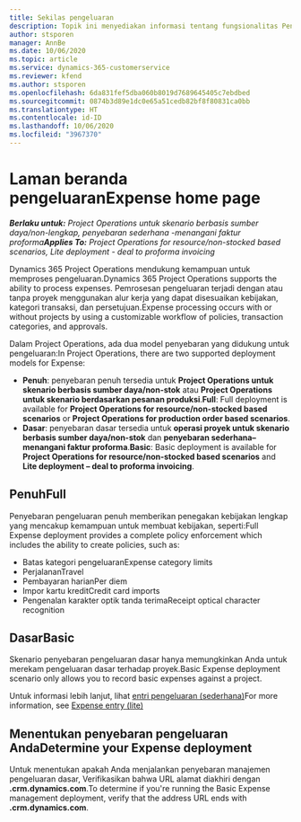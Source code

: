 ```yaml
---
title: Sekilas pengeluaran
description: Topik ini menyediakan informasi tentang fungsionalitas Pengeluaran dalam Project Operations.
author: stsporen
manager: AnnBe
ms.date: 10/06/2020
ms.topic: article
ms.service: dynamics-365-customerservice
ms.reviewer: kfend
ms.author: stsporen
ms.openlocfilehash: 6da831fef5dba060b8019d7689645405c7ebdbed
ms.sourcegitcommit: 0874b3d89e1dc0e65a51cedb82bf8f80831ca0bb
ms.translationtype: HT
ms.contentlocale: id-ID
ms.lasthandoff: 10/06/2020
ms.locfileid: "3967370"
---
```

# <a name="expense-home-page"></a><span data-ttu-id="c24f4-103">Laman beranda pengeluaran</span><span class="sxs-lookup"><span data-stu-id="c24f4-103">Expense home page</span></span>

<span data-ttu-id="c24f4-104">_**Berlaku untuk:** Project Operations untuk skenario berbasis sumber daya/non-lengkap, penyebaran sederhana -menangani faktur proforma_</span><span class="sxs-lookup"><span data-stu-id="c24f4-104">_**Applies To:** Project Operations for resource/non-stocked based scenarios, Lite deployment - deal to proforma invoicing_</span></span>


<span data-ttu-id="c24f4-105">Dynamics 365 Project Operations mendukung kemampuan untuk memproses pengeluaran.</span><span class="sxs-lookup"><span data-stu-id="c24f4-105">Dynamics 365 Project Operations supports the ability to process expenses.</span></span> <span data-ttu-id="c24f4-106">Pemrosesan pengeluaran terjadi dengan atau tanpa proyek menggunakan alur kerja yang dapat disesuaikan kebijakan, kategori transaksi, dan persetujuan.</span><span class="sxs-lookup"><span data-stu-id="c24f4-106">Expense processing occurs with or without projects by using a customizable workflow of policies, transaction categories, and approvals.</span></span>

<span data-ttu-id="c24f4-107">Dalam Project Operations, ada dua model penyebaran yang didukung untuk pengeluaran:</span><span class="sxs-lookup"><span data-stu-id="c24f4-107">In Project Operations, there are two supported deployment models for Expense:</span></span> 

- <span data-ttu-id="c24f4-108">**Penuh**: penyebaran penuh tersedia untuk **Project Operations untuk skenario berbasis sumber daya/non-stok** atau **Project Operations untuk skenario berdasarkan pesanan produksi**.</span><span class="sxs-lookup"><span data-stu-id="c24f4-108">**Full**: Full deployment is available for **Project Operations for resource/non-stocked based scenarios** or **Project Operations for production order based scenarios**.</span></span>
- <span data-ttu-id="c24f4-109">**Dasar**: penyebaran dasar tersedia untuk **operasi proyek untuk skenario berbasis sumber daya/non-stok** dan **penyebaran sederhana– menangani faktur proforma**.</span><span class="sxs-lookup"><span data-stu-id="c24f4-109">**Basic**: Basic deployment is available for **Project Operations for resource/non-stocked based scenarios** and **Lite deployment – deal to proforma invoicing**.</span></span>

## <a name="full"></a><span data-ttu-id="c24f4-110">Penuh</span><span class="sxs-lookup"><span data-stu-id="c24f4-110">Full</span></span> 
<span data-ttu-id="c24f4-111">Penyebaran pengeluaran penuh memberikan penegakan kebijakan lengkap yang mencakup kemampuan untuk membuat kebijakan, seperti:</span><span class="sxs-lookup"><span data-stu-id="c24f4-111">Full Expense deployment provides a complete policy enforcement which includes the ability to create policies, such as:</span></span>

  - <span data-ttu-id="c24f4-112">Batas kategori pengeluaran</span><span class="sxs-lookup"><span data-stu-id="c24f4-112">Expense category limits</span></span>
  - <span data-ttu-id="c24f4-113">Perjalanan</span><span class="sxs-lookup"><span data-stu-id="c24f4-113">Travel</span></span>
  - <span data-ttu-id="c24f4-114">Pembayaran harian</span><span class="sxs-lookup"><span data-stu-id="c24f4-114">Per diem</span></span>
  - <span data-ttu-id="c24f4-115">Impor kartu kredit</span><span class="sxs-lookup"><span data-stu-id="c24f4-115">Credit card imports</span></span>
  - <span data-ttu-id="c24f4-116">Pengenalan karakter optik tanda terima</span><span class="sxs-lookup"><span data-stu-id="c24f4-116">Receipt optical character recognition</span></span>

## <a name="basic"></a><span data-ttu-id="c24f4-117">Dasar</span><span class="sxs-lookup"><span data-stu-id="c24f4-117">Basic</span></span> 
<span data-ttu-id="c24f4-118">Skenario penyebaran pengeluaran dasar hanya memungkinkan Anda untuk merekam pengeluaran dasar terhadap proyek.</span><span class="sxs-lookup"><span data-stu-id="c24f4-118">Basic Expense deployment scenario only allows you to record basic expenses against a project.</span></span> 

<span data-ttu-id="c24f4-119">Untuk informasi lebih lanjut, lihat [entri pengeluaran (sederhana)](basic-expense.md)</span><span class="sxs-lookup"><span data-stu-id="c24f4-119">For more information, see [Expense entry (lite)](basic-expense.md)</span></span>

## <a name="determine-your-expense-deployment"></a><span data-ttu-id="c24f4-120">Menentukan penyebaran pengeluaran Anda</span><span class="sxs-lookup"><span data-stu-id="c24f4-120">Determine your Expense deployment</span></span>
<span data-ttu-id="c24f4-121">Untuk menentukan apakah Anda menjalankan penyebaran manajemen pengeluaran dasar, Verifikasikan bahwa URL alamat diakhiri dengan **.crm.dynamics.com**.</span><span class="sxs-lookup"><span data-stu-id="c24f4-121">To determine if you're running the Basic Expense management deployment, verify that the address URL ends with **.crm.dynamics.com**.</span></span> 
